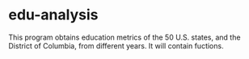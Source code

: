 # edu-analysis
This program obtains education metrics of the 50 U.S. states, and the District of Columbia, from different years. It will contain fuctions.
